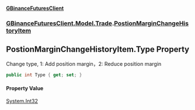 #### [GBinanceFuturesClient](./index.md 'index')
### [GBinanceFuturesClient.Model.Trade](./GBinanceFuturesClient-Model-Trade.md 'GBinanceFuturesClient.Model.Trade').[PostionMarginChangeHistoryItem](./GBinanceFuturesClient-Model-Trade-PostionMarginChangeHistoryItem.md 'GBinanceFuturesClient.Model.Trade.PostionMarginChangeHistoryItem')
## PostionMarginChangeHistoryItem.Type Property
Change type, 1: Add position margin，2: Reduce position margin  
```csharp
public int Type { get; set; }
```
#### Property Value
[System.Int32](https://docs.microsoft.com/en-us/dotnet/api/System.Int32 'System.Int32')  
